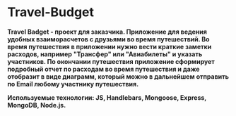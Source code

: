 # Travel-Budget
<p>
<b>
Travel Badget - проект для заказчика. Приложение для ведения удобных взаиморасчетов с друзьями во время путешествий. Во время путешествия в приложении нужно вести краткие заметки расходов, например "Трансфер" или "Авиабилеты" и указать участников. По окончании путешествия приложение сформирует подробный отчет по расходам во время путешествия и даже отобразит в виде диаграмм, который можно в дальнейшем отправить по Email любому участнику путешествия. 
</b> <br />
</p>

<p>
<b>
Используемые технологии: JS, Handlebars, Mongoose, Express, MongoDB, Node.js.
</b>
</p>
